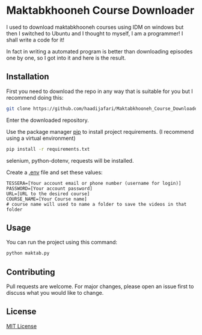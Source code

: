 # Maktabkhooneh Course Downloader

I used to download maktabkhooneh courses using IDM on windows but then I switched to Ubuntu and I thought to myself, I am a programmer! I shall write a code for it!

In fact in writing a automated program is better than downloading episodes one by one, so I got into it and here is the result.

## Installation
First you need to download the repo in any way that is suitable for you but I recommend doing this:

```bash
git clone https://github.com/haadijafari/Maktabkhooneh_Course_Downloader.git
```
Enter the downloaded repository.

Use the package manager [pip](https://pip.pypa.io/en/stable/) to install project requirements.
(I recommend using a virtual environment)

```bash
pip install -r requirements.txt
```
selenium,
python-dotenv,
requests
will be installed.

Create a [.env](https://pip.pypa.io/en/stable/) file and set these values:

```text
TESSERA=[Your account email or phone number (username for login)]
PASSWORD=[Your account password]
URL=[URL to the desired course]
COURSE_NAME=[Your Course name]
# course name will used to name a folder to save the videos in that folder

```

## Usage
You can run the project using this command:

```bash
python maktab.py
```

## Contributing

Pull requests are welcome. For major changes, please open an issue first
to discuss what you would like to change.


## License

[MIT License](https://choosealicense.com/licenses/mit/)
